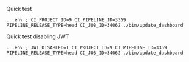 
Quick test
```
. .env ; CI_PROJECT_ID=9 CI_PIPELINE_ID=3359 PIPELINE_RELEASE_TYPE=head CI_JOB_ID=34062 ./bin/update_dashboard
```


Quick test disabling JWT
```
. .env ; JWT_DISABLED=1 CI_PROJECT_ID=9 CI_PIPELINE_ID=3359 PIPELINE_RELEASE_TYPE=head CI_JOB_ID=34062 ./bin/update_dashboard
```


